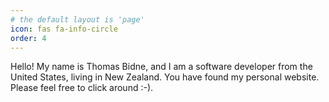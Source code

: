 ```yaml
---
# the default layout is 'page'
icon: fas fa-info-circle
order: 4
---
```


Hello! My name is Thomas Bidne, and I am a software developer from the United States, living in New Zealand. You have found my personal website. Please feel free to click around :-).